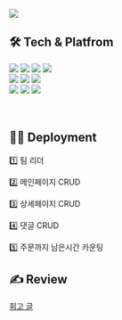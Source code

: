 
<a href='https://ifh.cc/v-X7PTp3' target='_blank'><img src='https://ifh.cc/g/X7PTp3.jpg' border='0'></a>

## 🛠 Tech & Platfrom
<div>
<img src="https://img.shields.io/badge/Visual Studio Code-007ACC.svg?&style=for-the-badge&logo=Visual Studio Code&logoColor=white">
<img src="https://img.shields.io/badge/react-61DAFB?style=for-the-badge&logo=react&logoColor=black"> 
<img src="https://img.shields.io/badge/Firebase-FFCA28?style=for-the-badge&logo=Firebase&logoColor=white"> 
<img src="https://img.shields.io/badge/Redux-764ABC?style=for-the-badge&logo=Redux&logoColor=white"> 
</div>
<div>
<img src="https://img.shields.io/badge/React Router-CA4245?style=for-the-badge&logo=React Router&logoColor=white">
<img src="https://img.shields.io/badge/styled-components-DB7093?style=for-the-badge&logo=styled-components&logoColor=white"> 
<img src="https://img.shields.io/badge/Amazon S3-569A31?style=for-the-badge&logo=Amazon S3&logoColor=white"> 	
</div>
<div>
<img src="https://img.shields.io/badge/JavaScript-F7DF1E?style=for-the-badge&logo=JavaScript&logoColor=black"> 
<img src="https://img.shields.io/badge/HTML5-E34F26?style=for-the-badge&logo=redux&logoColor=white"> 
<img src="https://img.shields.io/badge/CSS3-1572B6?style=for-the-badge&logo=redux&logoColor=white"> 
</div>
<br/><br/>

## 🧑‍💻 Deployment
<p>1️⃣ 팀 리더</p>
<p>2️⃣ 메인페이지 CRUD</p>
<p>3️⃣ 상세페이지 CRUD</p>
<p>4️⃣ 댓글 CRUD</p>
<p>5️⃣ 주문까지 남은시간 카운팅</p>

## ✍️ Review
[회고 글](https://velog.io/@yunju/WIL-8i06a83b)


